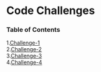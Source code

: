 # Code Challenges

### Table of Contents  

1.[Challenge-1](https://github.com/bpfingston/data-structures-and-algorithms/tree/main/javascript/401/Challenge-1)  
2.[Challenge-2](https://github.com/bpfingston/data-structures-and-algorithms/tree/main/javascript/401/Challenge-2)  
3.[Challenge-3](https://github.com/bpfingston/data-structures-and-algorithms/tree/main/javascript/401/Challenge-3)  
4.[Challenge-4](https://github.com/bpfingston/data-structures-and-algorithms/tree/main/javascript/401/Challenge-4)  

